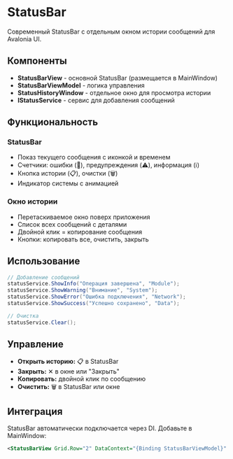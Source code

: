 # StatusBar

Современный StatusBar с отдельным окном истории сообщений для Avalonia UI.

## Компоненты

- **StatusBarView** - основной StatusBar (размещается в MainWindow)
- **StatusBarViewModel** - логика управления
- **StatusHistoryWindow** - отдельное окно для просмотра истории
- **IStatusService** - сервис для добавления сообщений

## Функциональность

### StatusBar
- Показ текущего сообщения с иконкой и временем
- Счетчики: ошибки (🚨), предупреждения (⚠️), информация (ℹ️)
- Кнопка истории (📋), очистки (🗑️)
- Индикатор системы с анимацией

### Окно истории
- Перетаскиваемое окно поверх приложения
- Список всех сообщений с деталями
- Двойной клик = копирование сообщения
- Кнопки: копировать все, очистить, закрыть

## Использование

```csharp
// Добавление сообщений
statusService.ShowInfo("Операция завершена", "Module");
statusService.ShowWarning("Внимание", "System");
statusService.ShowError("Ошибка подключения", "Network");
statusService.ShowSuccess("Успешно сохранено", "Data");

// Очистка
statusService.Clear();
```

## Управление

- **Открыть историю:** 📋 в StatusBar
- **Закрыть:** ✕ в окне или "Закрыть"
- **Копировать:** двойной клик по сообщению
- **Очистить:** 🗑️ в StatusBar или окне

## Интеграция

StatusBar автоматически подключается через DI. Добавьте в MainWindow:

```xml
<StatusBarView Grid.Row="2" DataContext="{Binding StatusBarViewModel}" />
``` 